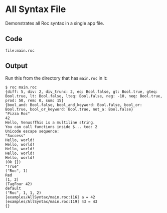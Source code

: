 # All Syntax File

Demonstrates all Roc syntax in a single app file.

## Code
```roc
file:main.roc
```

## Output

Run this from the directory that has `main.roc` in it:

```
$ roc main.roc
{diff: 5, div: 2, div_trunc: 2, eq: Bool.false, gt: Bool.true, gteq: Bool.true, lt: Bool.false, lteq: Bool.false, neg: -10, neq: Bool.true, prod: 50, rem: 0, sum: 15}
{bool_and: Bool.false, bool_and_keyword: Bool.false, bool_or: Bool.true, bool_or_keyword: Bool.true, not_a: Bool.false}
"Pizza Roc"
42
Hello, Venus!This is a multiline string.
You can call functions inside $... too: 2
Unicode escape sequence:  
"Success"
Hello, world!
Hello, world!
Hello, world!
Hello, world!
Hello, world!
(Ok {})
"True"
("Roc", 1)
Red
[1, 2]
(TagFour 42)
default
("Roc", 1, 1, 2)
[examples/AllSyntax/main.roc:116] a = 42
[examples/AllSyntax/main.roc:119] 43 = 43
{}
```

